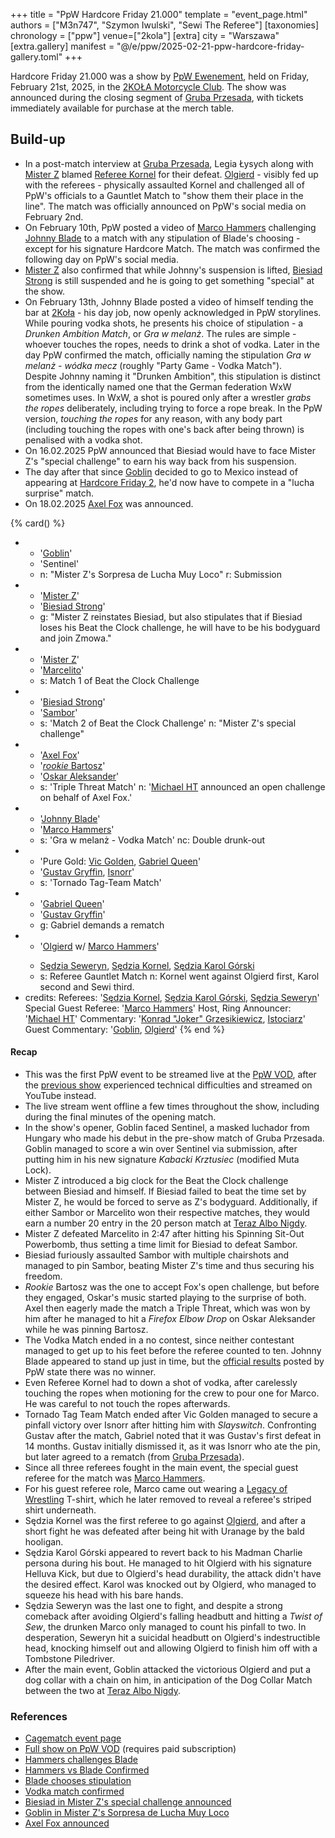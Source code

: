 +++
title = "PpW Hardcore Friday 21.000"
template = "event_page.html"
authors = ["M3n747", "Szymon Iwulski", "Sewi The Referee"]
[taxonomies]
chronology = ["ppw"]
venue=["2kola"]
[extra]
city = "Warszawa"
[extra.gallery]
manifest = "@/e/ppw/2025-02-21-ppw-hardcore-friday-gallery.toml"
+++

Hardcore Friday 21.000 was a show by [PpW Ewenement](@/o/ppw.md), held on Friday, February 21st, 2025, in the [2KOŁA Motorcycle Club](@/v/2kola.md). The show was announced during the closing segment of [Gruba Przesada](@/e/ppw/2025-01-25-ppw-gruba-przesada.md), with tickets immediately available for purchase at the merch table.

## Build-up
* In a post-match interview at [Gruba Przesada](@/e/ppw/2025-01-25-ppw-gruba-przesada.md), Legia Łysych along with [Mister Z](@/w/mister-z.md) blamed [Referee Kornel](@/w/sedzia-kornel.md) for their defeat. [Olgierd](@/w/olgierd.md) - visibly fed up with the referees - physically assaulted Kornel and challenged all of PpW's officials to a Gauntlet Match to "show them their place in the line". The match was officially announced on PpW's social media on February 2nd.
* On February 10th, PpW posted a video of [Marco Hammers](@/w/marco-hammers.md) challenging [Johnny Blade](@/w/johnny-blade.md) to a match with any stipulation of Blade's choosing - except for his signature Hardcore Match. The match was confirmed the following day on PpW's social media.
* [Mister Z](@/w/mister-z.md) also confirmed that while Johnny's suspension is lifted, [Biesiad Strong](@/w/biesiad.md) is still suspended and he is going to get something "special" at the show.
* On February 13th, Johnny Blade posted a video of himself tending the bar at [2Koła](@/v/2kola.md) - his day job, now openly acknowledged in PpW storylines. While pouring vodka shots, he presents his choice of stipulation - a _Drunken Ambition Match_, or _Gra w melanż_. The rules are simple - whoever touches the ropes, needs to drink a shot of vodka. Later in the day PpW confirmed the match, officially naming the stipulation _Gra w melanż - wódka mecz_ (roughly "Party Game - Vodka Match"). \
  Despite Johnny naming it "Drunken Ambition", this stipulation is distinct from the identically named one that the German federation WxW sometimes uses. In WxW, a shot is poured only after a wrestler _grabs the ropes_ deliberately, including trying to force a rope break. In the PpW version, _touching the ropes_ for any reason, with any body part (including touching the ropes with one's back after being thrown) is penalised with a vodka shot.
* On 16.02.2025 PpW announced that Biesiad would have to face Mister Z's "special challenge" to earn his way back from his suspension.
* The day after that since [Goblin](@/w/goblin.md) decided to go to Mexico instead of appearing at [Hardcore Friday 2](@/e/ppw/2024-09-20-ppw-hardcore-friday-2.md), he'd now have to compete in a "lucha surprise" match.
* On 18.02.2025 [Axel Fox](@/w/axel-fox.md) was announced.

{% card() %}
- - '[Goblin](@/w/goblin.md)'
  - 'Sentinel'
  - n: "Mister Z's Sorpresa de Lucha Muy Loco"
    r: Submission
- - '[Mister Z](@/w/mister-z.md)'
  - '[Biesiad Strong](@/w/biesiad.md)'
  - g: "Mister Z reinstates Biesiad, but also stipulates that if Biesiad loses his Beat the Clock challenge, he will have to be his bodyguard and join Zmowa."
- - '[Mister Z](@/w/mister-z.md)'
  - '[Marcelito](@/w/marcelito.md)'
  - s: Match 1 of Beat the Clock Challenge
- - '[Biesiad Strong](@/w/biesiad.md)'
  - '[Sambor](@/w/sambor.md)'
  - s: 'Match 2 of Beat the Clock Challenge'
    n: "Mister Z's special challenge"
- - '[Axel Fox](@/w/axel-fox.md)'
  - '[_rookie_ Bartosz](@/w/plata.md)'
  - '[Oskar Aleksander](@/w/oskar-aleksander.md)'
  - s: 'Triple Threat Match'
    n: '[Michael HT](@/w/michael-ht.md) announced an open challenge on behalf of Axel Fox.'
- - '[Johnny Blade](@/w/johnny-blade.md)'
  - '[Marco Hammers](@/w/marco-hammers.md)'
  - s: 'Gra w melanż - Vodka Match'
    nc: Double drunk-out
- - 'Pure Gold: [Vic Golden](@/w/vic-golden.md), [Gabriel Queen](@/w/gabriel-queen.md)'
  - '[Gustav Gryffin](@/w/gustav-gryffin.md), [Isnorr](@/w/isnorr.md)'
  - s: 'Tornado Tag-Team Match'
- - '[Gabriel Queen](@/w/gabriel-queen.md)'
  - '[Gustav Gryffin](@/w/gustav-gryffin.md)'
  - g: Gabriel demands a rematch
- - '[Olgierd](@/w/olgierd.md) w/ [Marco Hammers](@/w/marco-hammers.md)'
  - >
    [Sędzia Seweryn](@/w/sedzia-seweryn.md),
    [Sędzia Kornel](@/w/sedzia-kornel.md),
    [Sędzia Karol Górski](@/w/madman-charlie.md)
  - s: Referee Gauntlet Match
    n: Kornel went against Olgierd first, Karol second and Sewi third.
- credits:
    Referees: '[Sędzia Kornel](@/w/sedzia-kornel.md), [Sędzia Karol Górski](@/w/madman-charlie.md), [Sędzia Seweryn](@/w/sedzia-seweryn.md)'
    Special Guest Referee: '[Marco Hammers](@/w/marco-hammers.md)'
    Host, Ring Announcer: '[Michael HT](@/w/michael-ht.md)'
    Commentary: '[Konrad "Joker" Grzesikiewicz](@/w/joker.md), [Istociarz](@/w/istociarz.md)'
    Guest Commentary: '[Goblin](@/w/goblin.md), [Olgierd](@/w/olgierd.md)'
{% end %}

#### Recap

* This was the first PpW event to be streamed live at the [PpW VOD][ppw-vod], after the [previous show](@/e/ppw/2025-01-25-ppw-gruba-przesada.md) experienced technical difficulties and streamed on YouTube instead.
* The live stream went offline a few times throughout the show, including during the final minutes of the opening match.
* In the show's opener, Goblin faced Sentinel, a masked luchador from Hungary who made his debut in the pre-show match of Gruba Przesada. Goblin managed to score a win over Sentinel via submission, after putting him in his new signature _Kabacki Krztusiec_ (modified Muta Lock).
* Mister Z introduced a big clock for the Beat the Clock challenge between Biesiad and himself. If Biesiad failed to beat the time set by Mister Z, he would be forced to serve as Z's bodyguard. Additionally, if either Sambor or Marcelito won their respective matches, they would earn a number 20 entry in the 20 person match at [Teraz Albo Nigdy](@/e/ppw/2025-03-15-ppw-teraz-albo-nigdy.md).
* Mister Z defeated Marcelito in 2:47 after hitting his Spinning Sit-Out Powerbomb, thus setting a time limit for Biesiad to defeat Sambor.
* Biesiad furiously assaulted Sambor with multiple chairshots and managed to pin Sambor, beating Mister Z's time and thus securing his freedom.
* _Rookie_ Bartosz was the one to accept Fox's open challenge, but before they engaged, Oskar's music started playing to the surprise of both. Axel then eagerly made the match a Triple Threat, which was won by him after he managed to hit a _Firefox Elbow Drop_ on Oskar Aleksander while he was pinning Bartosz.
* The Vodka Match ended in a no contest, since neither contestant managed to get up to his feet before the referee counted to ten. Johnny Blade appeared to stand up just in time, but the [official results][hcf21k-wyniki] posted by PpW state there was no winner.
* Even Referee Kornel had to down a shot of vodka, after carelessly touching the ropes when motioning for the crew to pour one for Marco. He was careful to not touch the ropes afterwards.
* Tornado Tag Team Match ended after Vic Golden managed to secure a pinfall victory over Isnorr after hitting him with _Slayswitch_. Confronting Gustav after the match, Gabriel noted that it was Gustav's first defeat in 14 months. Gustav initially dismissed it, as it was Isnorr who ate the pin, but later agreed to a rematch (from [Gruba Przesada](@/e/ppw/2025-01-25-ppw-gruba-przesada.md)).
* Since all three referees fought in the main event, the special guest referee for the match was [Marco Hammers](@/w/marco-hammers.md).
* For his guest referee role, Marco came out wearing a [Legacy of Wrestling](@/o/low.md) T-shirt, which he later removed to reveal a referee's striped shirt underneath.
* Sędzia Kornel was the first referee to go against [Olgierd](@/w/olgierd.md), and after a short fight he was defeated after being hit with Uranage by the bald hooligan.
* Sędzia Karol Górski appeared to revert back to his Madman Charlie persona during his bout. He managed to hit Olgierd with his signature Helluva Kick, but due to Olgierd's head durability, the attack didn't have the desired effect. Karol was knocked out by Olgierd, who managed to squeeze his head with his bare hands.
* Sędzia Seweryn was the last one to fight, and despite a strong comeback after avoiding Olgierd's falling headbutt and hitting a _Twist of Sew_, the drunken Marco only managed to count his pinfall to two. In desperation, Seweryn hit a suicidal headbutt on Olgierd's indestructible head, knocking himself out and allowing Olgierd to finish him off with a Tombstone Piledriver. 
* After the main event, Goblin attacked the victorious Olgierd and put a dog collar with a chain on him, in anticipation of the Dog Collar Match between the two at [Teraz Albo Nigdy](@/e/ppw/2025-03-15-ppw-teraz-albo-nigdy.md).

### References

* [Cagematch event page](https://www.cagematch.net/?id=1&nr=418109)
* [Full show on PpW VOD](https://ppw-ewenementpl.vhx.tv/ppw-full-shows-dvd-version/season:3/videos/hardcore-friday-21000-21-02-2025-02-21-2025-21-57-11) (requires paid subscription)
* [Hammers challenges Blade](https://www.instagram.com/p/DF51JqMMH89/)
* [Hammers vs Blade Confirmed](https://www.facebook.com/photo/?fbid=1163483015782089&set=a.499910772139320)
* [Blade chooses stipulation](https://www.instagram.com/p/DGAqsMAC4_D/)
* [Vodka match confirmed](https://www.facebook.com/photo/?fbid=1165021168961607&set=a.499910772139320)
* [Biesiad in Mister Z's special challenge announced](https://www.facebook.com/photo/?fbid=1167604972036560&set=a.499910772139320)
* [Goblin in Mister Z's Sorpresa de Lucha Muy Loco](https://www.facebook.com/photo/?fbid=1168415858622138&set=a.499910772139320)
* [Axel Fox announced](https://www.facebook.com/photo/?fbid=1169287151868342&set=a.499910772139320)

[ppw-vod]:https://ppw-ewenementpl.vhx.tv/
[hcf21k-wyniki]:https://www.facebook.com/photo/?fbid=1173247931472264&set=a.499910772139320
